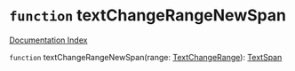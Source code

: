 # `function` textChangeRangeNewSpan

[Documentation Index](../README.md)

`function` textChangeRangeNewSpan(range: [TextChangeRange](../interface.TextChangeRange/README.md)): [TextSpan](../interface.TextSpan/README.md)